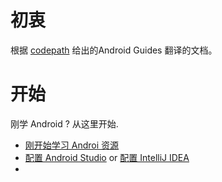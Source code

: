 # 初衷

根据 [codepath](https://codepath.com/) 给出的Android Guides 翻译的文档。

# 开始

刚学 Android ? 从这里开始.

* [刚开始学习 Androi 资源](http://guides.codepath.com/android/Beginning-Android-Resources)
* [配置 Android Studio](https://docs.google.com/presentation/d/1iD0sMc-qIG80yZ1AQfDU5nxSAl3Xe4nx-2W_g9yzMSM/edit#slide=id.g76d46de3_2_0) or [配置 IntelliJ IDEA](http://guides.codepath.com/android/Setting-up-IntelliJ-IDEA#configure-intellij-idea)
*
